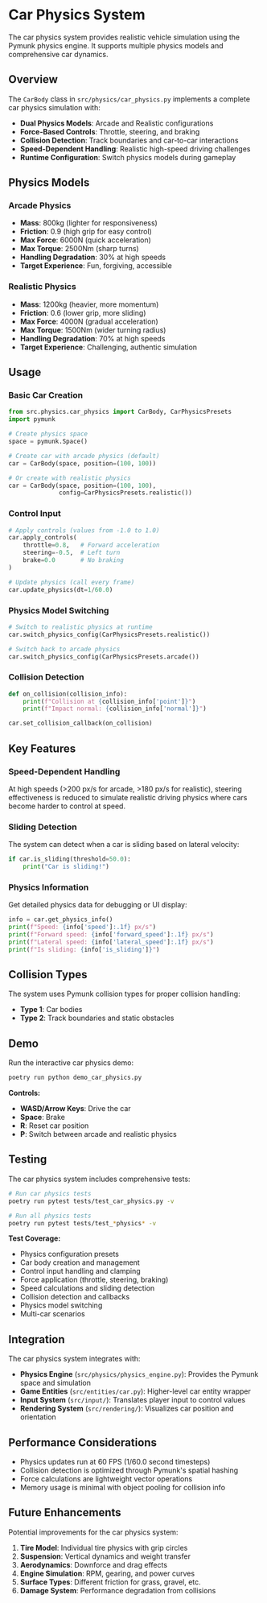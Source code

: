 # Car Physics System

The car physics system provides realistic vehicle simulation using the Pymunk physics engine. It supports multiple physics models and comprehensive car dynamics.

## Overview

The `CarBody` class in `src/physics/car_physics.py` implements a complete car physics simulation with:

- **Dual Physics Models**: Arcade and Realistic configurations
- **Force-Based Controls**: Throttle, steering, and braking
- **Collision Detection**: Track boundaries and car-to-car interactions
- **Speed-Dependent Handling**: Realistic high-speed driving challenges
- **Runtime Configuration**: Switch physics models during gameplay

## Physics Models

### Arcade Physics
- **Mass**: 800kg (lighter for responsiveness)
- **Friction**: 0.9 (high grip for easy control)
- **Max Force**: 6000N (quick acceleration)
- **Max Torque**: 2500Nm (sharp turns)
- **Handling Degradation**: 30% at high speeds
- **Target Experience**: Fun, forgiving, accessible

### Realistic Physics
- **Mass**: 1200kg (heavier, more momentum)
- **Friction**: 0.6 (lower grip, more sliding)
- **Max Force**: 4000N (gradual acceleration)
- **Max Torque**: 1500Nm (wider turning radius)
- **Handling Degradation**: 70% at high speeds
- **Target Experience**: Challenging, authentic simulation

## Usage

### Basic Car Creation

```python
from src.physics.car_physics import CarBody, CarPhysicsPresets
import pymunk

# Create physics space
space = pymunk.Space()

# Create car with arcade physics (default)
car = CarBody(space, position=(100, 100))

# Or create with realistic physics
car = CarBody(space, position=(100, 100), 
              config=CarPhysicsPresets.realistic())
```

### Control Input

```python
# Apply controls (values from -1.0 to 1.0)
car.apply_controls(
    throttle=0.8,   # Forward acceleration
    steering=-0.5,  # Left turn
    brake=0.0       # No braking
)

# Update physics (call every frame)
car.update_physics(dt=1/60.0)
```

### Physics Model Switching

```python
# Switch to realistic physics at runtime
car.switch_physics_config(CarPhysicsPresets.realistic())

# Switch back to arcade physics
car.switch_physics_config(CarPhysicsPresets.arcade())
```

### Collision Detection

```python
def on_collision(collision_info):
    print(f"Collision at {collision_info['point']}")
    print(f"Impact normal: {collision_info['normal']}")

car.set_collision_callback(on_collision)
```

## Key Features

### Speed-Dependent Handling
At high speeds (>200 px/s for arcade, >180 px/s for realistic), steering effectiveness is reduced to simulate realistic driving physics where cars become harder to control at speed.

### Sliding Detection
The system can detect when a car is sliding based on lateral velocity:

```python
if car.is_sliding(threshold=50.0):
    print("Car is sliding!")
```

### Physics Information
Get detailed physics data for debugging or UI display:

```python
info = car.get_physics_info()
print(f"Speed: {info['speed']:.1f} px/s")
print(f"Forward speed: {info['forward_speed']:.1f} px/s")
print(f"Lateral speed: {info['lateral_speed']:.1f} px/s")
print(f"Is sliding: {info['is_sliding']}")
```

## Collision Types

The system uses Pymunk collision types for proper collision handling:

- **Type 1**: Car bodies
- **Type 2**: Track boundaries and static obstacles

## Demo

Run the interactive car physics demo:

```bash
poetry run python demo_car_physics.py
```

**Controls:**
- **WASD/Arrow Keys**: Drive the car
- **Space**: Brake
- **R**: Reset car position
- **P**: Switch between arcade and realistic physics

## Testing

The car physics system includes comprehensive tests:

```bash
# Run car physics tests
poetry run pytest tests/test_car_physics.py -v

# Run all physics tests
poetry run pytest tests/test_*physics* -v
```

**Test Coverage:**
- Physics configuration presets
- Car body creation and management
- Control input handling and clamping
- Force application (throttle, steering, braking)
- Speed calculations and sliding detection
- Collision detection and callbacks
- Physics model switching
- Multi-car scenarios

## Integration

The car physics system integrates with:

- **Physics Engine** (`src/physics/physics_engine.py`): Provides the Pymunk space and simulation
- **Game Entities** (`src/entities/car.py`): Higher-level car entity wrapper
- **Input System** (`src/input/`): Translates player input to control values
- **Rendering System** (`src/rendering/`): Visualizes car position and orientation

## Performance Considerations

- Physics updates run at 60 FPS (1/60.0 second timesteps)
- Collision detection is optimized through Pymunk's spatial hashing
- Force calculations are lightweight vector operations
- Memory usage is minimal with object pooling for collision info

## Future Enhancements

Potential improvements for the car physics system:

1. **Tire Model**: Individual tire physics with grip circles
2. **Suspension**: Vertical dynamics and weight transfer
3. **Aerodynamics**: Downforce and drag effects
4. **Engine Simulation**: RPM, gearing, and power curves
5. **Surface Types**: Different friction for grass, gravel, etc.
6. **Damage System**: Performance degradation from collisions